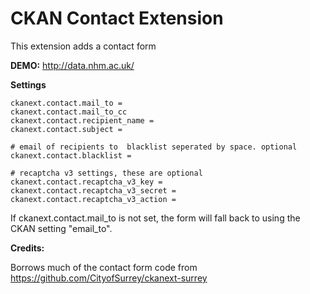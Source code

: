 # CKAN Contact Extension

This extension adds a contact form

**DEMO:** http://data.nhm.ac.uk/

**Settings**
```
ckanext.contact.mail_to =
ckanext.contact.mail_to_cc
ckanext.contact.recipient_name =
ckanext.contact.subject =

# email of recipients to  blacklist seperated by space. optional
ckanext.contact.blacklist =

# recaptcha v3 settings, these are optional
ckanext.contact.recaptcha_v3_key =
ckanext.contact.recaptcha_v3_secret =
ckanext.contact.recaptcha_v3_action =
```

If ckanext.contact.mail_to is not set, the form will fall back to using the CKAN setting "email_to".

**Credits:**

Borrows much of the contact form code from https://github.com/CityofSurrey/ckanext-surrey
